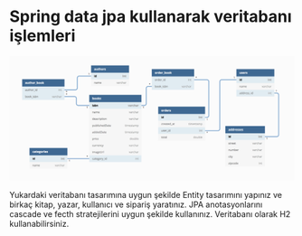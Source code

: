 # Spring data jpa kullanarak veritabanı işlemleri

![design](src/main/resources/book_store_design.png)

Yukardaki veritabanı tasarımına uygun şekilde Entity tasarımını yapınız ve birkaç kitap, yazar, kullanıcı ve sipariş yaratınız.
JPA anotasyonlarını cascade ve fecth stratejilerini uygun şekilde kullanınız. Veritabanı olarak H2 kullanabilirsiniz.